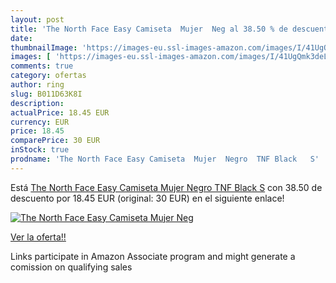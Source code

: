 ```yaml
---
layout: post
title: 'The North Face Easy Camiseta  Mujer  Neg al 38.50 % de descuento'
date: 
thumbnailImage: 'https://images-eu.ssl-images-amazon.com/images/I/41UgQmk3deL._SL200_.jpg'
images: [ 'https://images-eu.ssl-images-amazon.com/images/I/41UgQmk3deL._SL200_.jpg' ]
comments: true
category: ofertas
author: ring
slug: B011D63K8I
description:
actualPrice: 18.45 EUR
currency: EUR
price: 18.45
comparePrice: 30 EUR
inStock: true
prodname: 'The North Face Easy Camiseta  Mujer  Negro  TNF Black   S'
---
```


Está [The North Face Easy Camiseta  Mujer  Negro  TNF Black   S](https://www.amazon.es/dp/B011D63K8I/?tag=tolees-21) con 38.50 de descuento por 18.45 EUR (original: 30 EUR) en el siguiente enlace!

[![The North Face Easy Camiseta  Mujer  Neg](https://images-eu.ssl-images-amazon.com/images/I/41UgQmk3deL._SL200_.jpg)](https://www.amazon.es/dp/B011D63K8I/?tag=tolees-21)

[Ver la oferta!!](https://www.amazon.es/dp/B011D63K8I/?tag=tolees-21)

Links participate in Amazon Associate program and might generate a comission on qualifying sales


